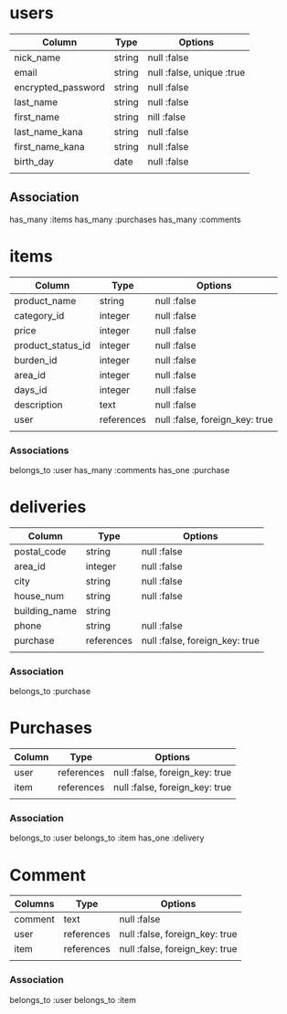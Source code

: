 # users
| Column             | Type   | Options                   |
| ------------------ | ------ | ------------------------- |
| nick_name          | string | null :false               |
| email              | string | null :false, unique :true |
| encrypted_password | string | null :false               |
| last_name          | string | null :false               |
| first_name         | string | nill :false               |
| last_name_kana     | string | null :false               |
| first_name_kana    | string | null :false               |
| birth_day          | date   | null :false               |
|                    |        |                           |


## Association
has_many :items
has_many :purchases
has_many :comments


# items
| Column            | Type           | Options                        |
| ----------------- | -------------- | ------------------------------ |
| product_name      | string         | null :false                    |
| category_id       | integer        | null :false                    |
| price             | integer        | null :false                    |
| product_status_id | integer        | null :false                    |
| burden_id         | integer        | null :false                    |
| area_id           | integer        | null :false                    |
| days_id           | integer        | null :false                    |
| description       | text           | null :false                    |
| user              | references     | null :false, foreign_key: true |
|                   |                |                                |

### Associations
belongs_to :user
has_many   :comments
has_one    :purchase


# deliveries
| Column        | Type       | Options                        |
| ------------- | ---------- | ------------------------------ |
| postal_code   | string     | null :false                    |
| area_id       | integer    | null :false                    |
| city          | string     | null :false                    |
| house_num     | string     | null :false                    |
| building_name | string     |                                |
| phone         | string     | null :false                    |
| purchase      | references | null :false, foreign_key: true |
|               |            |                                |

### Association
belongs_to :purchase


# Purchases
| Column | Type       | Options                        |
| ------ | ---------- | ------------------------------ |
| user   | references | null :false, foreign_key: true |
| item   | references | null :false, foreign_key: true |
|        |            |                                |

### Association
belongs_to :user
belongs_to :item
has_one    :delivery


# Comment
| Columns | Type       | Options                        |
| ------- | ---------- | ------------------------------ |
| comment | text       | null :false                    |
| user    | references | null :false, foreign_key: true |
| item    | references | null :false, foreign_key: true |
|         |            |                                |

### Association
belongs_to :user
belongs_to :item